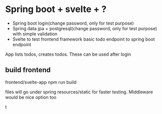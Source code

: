 # Spring boot + svelte + ?

- Spring boot login(change password, only for test purpose)
- Spring data jpa + postgresql(change password, only for test purpose) with simple validation
- Svelte to test frontend framework basic todo endpoint to spring boot endpoint

App lists todos, creates todos. These can be used after login

## build frontend
frontend/svelte-app
npm run build

files will go under spring resources/static for faster testing. Middleware would be nice option too

t

